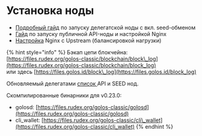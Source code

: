 # Установка ноды

* [Подробный гайд](guide.md) по запуску делегатской ноды с вкл. seed-обменом
* [Гайд](guide-api.md) по запуску публичной API-ноды и настройкой Nginx
* [Настройка](https://golos.id/ru--golos/@vik/publichnyi-api-dlya-golosa-dopolnitelnye-nody-i-nastroika-nginx-upstream-load-balancer-balansirovka-nagruzki) Nginx c Upstream \(балансировкой нагрузки\)

{% hint style="info" %}
Бэкап цепи блокчейна:  
[https://files.rudex.org/golos-classic/blockchain/block\_log](https://files.rudex.org/golos-classic/blockchain/block_log)  
или здесь [https://files.golos.id/block\_log](https://files.golos.id/block_log)

Обновляемый делегатами [список ](https://golos.id/nodes)API и SEED нод.

Скомпилированные бинарники для v0.23.0:

* golosd: [https://files.rudex.org/golos-classic/golosd](https://files.rudex.org/golos-classic/golosd)
* cli\_wallet: [https://files.rudex.org/golos-classic/cli\_wallet](https://files.rudex.org/golos-classic/cli_wallet)
{% endhint %}

